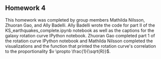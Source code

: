 ## Homework 4
This homework was completed by group members Mathilda Nilsson, Zhuoran Gao, and Ally Badelli. Ally Badelli wrote the code for part II of the KS_earthquakes_complete.ipynb notebook 
as well as the captions for the galaxy rotation curve IPython notebook. Zhuoran Gao completed part 1 of the rotation curve IPython notebook and Mathilda Nilsson completed 
the visualizations and the function that printed the rotation curve's correlation to the proportionality $v \propto \frac{1}{\sqrt{R}}$.

